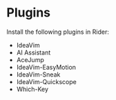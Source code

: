 ﻿# Plugins
Install the following plugins in Rider:
- IdeaVim
- AI Assistant
- AceJump
- IdeaVim-EasyMotion
- IdeaVim-Sneak
- IdeaVim-Quickscope
- Which-Key